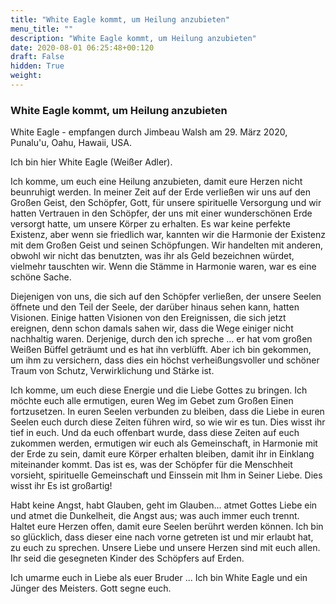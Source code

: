 ```yaml
---
title: "White Eagle kommt, um Heilung anzubieten"
menu_title: ""
description: "White Eagle kommt, um Heilung anzubieten"
date: 2020-08-01 06:25:48+00:120
draft: False
hidden: True
weight:
---
```

### White Eagle kommt, um Heilung anzubieten

White Eagle - empfangen durch Jimbeau Walsh am 29. März 2020, Punalu'u, Oahu, Hawaii, USA.

Ich bin hier White Eagle (Weißer Adler).

Ich komme, um euch eine Heilung anzubieten, damit eure Herzen nicht beunruhigt werden. In meiner Zeit auf der Erde verließen wir uns auf den Großen Geist, den Schöpfer, Gott, für unsere spirituelle Versorgung und wir hatten Vertrauen in den Schöpfer, der uns mit einer wunderschönen Erde versorgt hatte, um unsere Körper zu erhalten. Es war keine perfekte Existenz, aber wenn sie friedlich war, kannten wir die Harmonie der Existenz mit dem Großen Geist und seinen Schöpfungen. Wir handelten mit anderen, obwohl wir nicht das benutzten, was ihr als Geld bezeichnen würdet, vielmehr tauschten wir. Wenn die Stämme in Harmonie waren, war es eine schöne Sache.

Diejenigen von uns, die sich auf den Schöpfer verließen, der unsere Seelen öffnete und den Teil der Seele, der darüber hinaus sehen kann, hatten Visionen. Einige hatten Visionen von den Ereignissen, die sich jetzt ereignen, denn schon damals sahen wir, dass die Wege einiger nicht nachhaltig waren. Derjenige, durch den ich spreche ... er hat vom großen Weißen Büffel geträumt und es hat ihn verblüfft. Aber ich bin gekommen, um ihm zu versichern, dass dies ein höchst verheißungsvoller und schöner Traum von Schutz, Verwirklichung und Stärke ist.

Ich komme, um euch diese Energie und die Liebe Gottes zu bringen. Ich möchte euch alle ermutigen, euren Weg im Gebet zum Großen Einen fortzusetzen. In euren Seelen verbunden zu bleiben, dass die Liebe in euren Seelen euch durch diese Zeiten führen wird, so wie wir es tun. Dies wisst ihr tief in euch. Und da euch offenbart wurde, dass diese Zeiten auf euch zukommen werden, ermutigen wir euch als Gemeinschaft, in Harmonie mit der Erde zu sein, damit eure Körper erhalten bleiben, damit ihr in Einklang miteinander kommt. Das ist es, was der Schöpfer für die Menschheit vorsieht, spirituelle Gemeinschaft und Einssein mit Ihm in Seiner Liebe. Dies wisst ihr Es ist großartig!

Habt keine Angst, habt Glauben, geht im Glauben... atmet Gottes Liebe ein und atmet die Dunkelheit, die Angst aus; was auch immer euch trennt. Haltet eure Herzen offen, damit eure Seelen berührt werden können. Ich bin so glücklich, dass dieser eine nach vorne getreten ist und mir erlaubt hat, zu euch zu sprechen. Unsere Liebe und unsere Herzen sind mit euch allen. Ihr seid die gesegneten Kinder des Schöpfers auf Erden.

Ich umarme euch in Liebe als euer Bruder ... Ich bin White Eagle und ein Jünger des Meisters. Gott segne euch.
